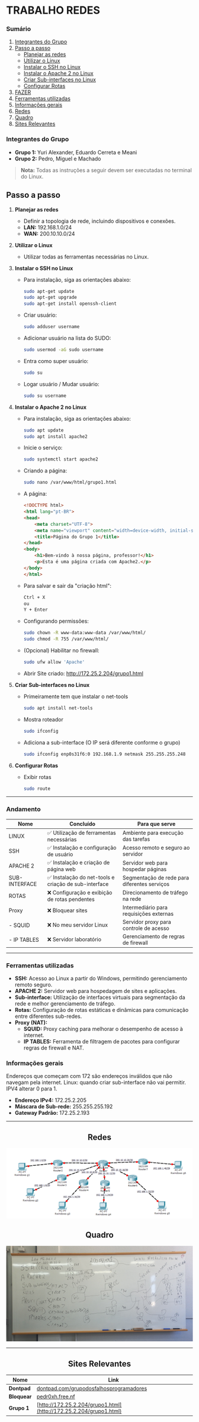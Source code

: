 # TRABALHO REDES

### Sumário
1. [Integrantes do Grupo](#integrantes-do-grupo)
2. [Passo a passo](#passo-a-passo)
   - [Planejar as redes](#planejar-as-redes)
   - [Utilizar o Linux](#utilizar-o-linux)
   - [Instalar o SSH no Linux](#instalar-o-ssh-no-linux)
   - [Instalar o Apache 2 no Linux](#instalar-o-apache-2-no-linux)
   - [Criar Sub-interfaces no Linux](#criar-sub-interfaces-no-linux)
   - [Configurar Rotas](#configurar-rotas)
3. [FAZER](#fazer)
4. [Ferramentas utilizadas](#ferramentas-utilizadas)
5. [Informações gerais](#informações-gerais)
6. [Redes](#redes)
7. [Quadro](#quadro)
8. [Sites Relevantes](#sites-relevantes)

### Integrantes do Grupo
- **Grupo 1:** Yuri Alexander, Eduardo Cerreta e Meani 
- **Grupo 2:** Pedro, Miguel e Machado

> **Nota:** Todas as instruções a seguir devem ser executadas no terminal do Linux.

## Passo a passo
1. **Planejar as redes**
   - Definir a topologia de rede, incluindo dispositivos e conexões.
   - **LAN:** 192.168.1.0/24
   - **WAN:** 200.10.10.0/24

2. **Utilizar o Linux**
   - Utilizar todas as ferramentas necessárias no Linux.

3. **Instalar o SSH no Linux**
   - Para instalação, siga as orientações abaixo:
     ```bash
     sudo apt-get update
     sudo apt-get upgrade
     sudo apt-get install openssh-client
     ```

   - Criar usuário:
     ```bash
     sudo adduser username
     ```

   - Adicionar usuário na lista do SUDO:
     ```bash
     sudo usermod -aG sudo username
     ```

   - Entra como super usuário:
     ```bash
     sudo su
     ```

   - Logar usuário / Mudar usuário:
     ```bash
     sudo su username
     ```

4. **Instalar o Apache 2 no Linux**
   - Para instalação, siga as orientações abaixo:
     ```bash
     sudo apt update
     sudo apt install apache2
     ```

   - Inicie o serviço:
     ```bash
     sudo systemctl start apache2
     ```

   - Criando a página:
     ```bash
     sudo nano /var/www/html/grupo1.html
     ```

   - A página:
     ```html
     <!DOCTYPE html>
     <html lang="pt-BR">
     <head>
         <meta charset="UTF-8">
         <meta name="viewport" content="width=device-width, initial-scale=1.0">
         <title>Página do Grupo 1</title>
     </head>
     <body>
         <h1>Bem-vindo à nossa página, professor!</h1>
         <p>Esta é uma página criada com Apache2.</p>
     </body>
     </html>
     ```

   - Para salvar e sair da "criação html":
     ```bash
     Ctrl + X
     ou
     Y + Enter
     ```

   - Configurando permissões:
     ```bash
     sudo chown -R www-data:www-data /var/www/html/
     sudo chmod -R 755 /var/www/html/
     ```

   - (Opcional) Habilitar no firewall:
     ```bash
     sudo ufw allow 'Apache'
     ```

   - Abrir Site criado: http://172.25.2.204/grupo1.html

5. **Criar Sub-interfaces no Linux**
   - Primeiramente tem que instalar o net-tools
     ```bash
     sudo apt install net-tools
     ```

   - Mostra roteador
     ```bash
     sudo ifconfig
     ```

   - Adiciona a sub-interface (O IP será diferente conforme o grupo)
     ```bash
     sudo ifconfig enp0s31f6:0 192.168.1.9 netmask 255.255.255.248
     ```

7. **Configurar Rotas**
   - Exibir rotas
     ```bash
     sudo route
     ```

---

### Andamento
| Nome          | Concluído                                               | Para que serve                          |
|---------------|--------------------------------------------------------|-----------------------------------------|
| LINUX         | ✅ Utilização de ferramentas necessárias                | Ambiente para execução das tarefas      |
| SSH           | ✅ Instalação e configuração de usuário                 | Acesso remoto e seguro ao servidor      |
| APACHE 2      | ✅ Instalação e criação de página web                   | Servidor web para hospedar páginas      |
| SUB-INTERFACE | ✅ Instalação do net-tools e criação de sub-interface   | Segmentação de rede para diferentes serviços |
| ROTAS         | ❌ Configuração e exibição de rotas pendentes          | Direcionamento de tráfego na rede       |
| Proxy         | ❌ Bloquear sites                                        | Intermediário para requisições externas |
| - SQUID       | ❌ No meu servidor Linux                                 | Servidor proxy para controle de acesso  |
| - IP TABLES   | ❌ Servidor laboratório                                  | Gerenciamento de regras de firewall      |

---

### Ferramentas utilizadas
- **SSH:** Acesso ao Linux a partir do Windows, permitindo gerenciamento remoto seguro.
- **APACHE 2:** Servidor web para hospedagem de sites e aplicações.
- **Sub-interface:** Utilização de interfaces virtuais para segmentação da rede e melhor gerenciamento de tráfego.
- **Rotas:** Configuração de rotas estáticas e dinâmicas para comunicação entre diferentes sub-redes.
- **Proxy (NAT):**
  - **SQUID:** Proxy caching para melhorar o desempenho de acesso à internet.
  - **IP TABLES:** Ferramenta de filtragem de pacotes para configurar regras de firewall e NAT.

### Informações gerais
Endereços que começam com 172 são endereços inválidos que não navegam pela internet.
Linux: quando criar sub-interface não vai permitir. IPV4 alterar 0 para 1.

- **Endereço IPv4:** 172.25.2.205
- **Máscara de Sub-rede:** 255.255.255.192
- **Gateway Padrão:** 172.25.2.193

---

<h2 align="center">Redes</h2>
<p align="center">
    <img src="redes.png" alt="redes">
</p>

<h2 align="center">Quadro</h2>
<p align="center">
    <img src="quadro.jpeg" alt="quadro">
</p>

---

<h2 align="center">Sites Relevantes</h2>

<div align="center">

| Nome     | Link                                               |
|----------|----------------------------------------------------|
| **Dontpad** | [dontpad.com/grupodosfalhosprogramadores](https://dontpad.com/grupodosfalhosprogramadores) |
| **Bloquear** | [pedr0xh.free.nf](http://172.25.2.204/grupo1.html)                         |
| **Grupo 1** | [http://172.25.2.204/grupo1.html](http://172.25.2.204/grupo1.html) |

</div>
